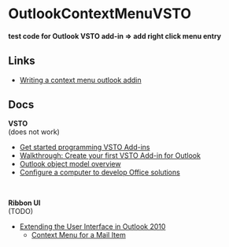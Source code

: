 # OutlookContextMenuVSTO
#### test code for Outlook VSTO add-in => add right click menu entry

## Links
- [Writing a context menu outlook addin](https://bobnoordam.nl/csharp/writing-a-context-menu-outlook-addin/)

## Docs

**VSTO** </br>
(does not work) </br>
- [Get started programming VSTO Add-ins](https://docs.microsoft.com/en-us/visualstudio/vsto/getting-started-programming-vsto-add-ins?view=vs-2022)
- [Walkthrough: Create your first VSTO Add-in for Outlook](https://docs.microsoft.com/en-us/visualstudio/vsto/walkthrough-creating-your-first-vsto-add-in-for-outlook?view=vs-2022&tabs=csharp)
- [Outlook object model overview](https://docs.microsoft.com/en-us/visualstudio/vsto/outlook-object-model-overview?view=vs-2019)
- [Configure a computer to develop Office solutions](https://docs.microsoft.com/en-us/visualstudio/vsto/configuring-a-computer-to-develop-office-solutions?view=vs-2019)
</br>

**Ribbon UI**  </br>
(TODO) </br>

- [Extending the User Interface in Outlook 2010](https://docs.microsoft.com/en-us/previous-versions/office/developer/office-2010/ee692172(v=office.14)?redirectedfrom=MSDN)
  - [Context Menu for a Mail Item](https://docs.microsoft.com/en-us/previous-versions/office/developer/office-2010/ee692172(v=office.14)?redirectedfrom=MSDN#context-menu-for-a-mail-item)



